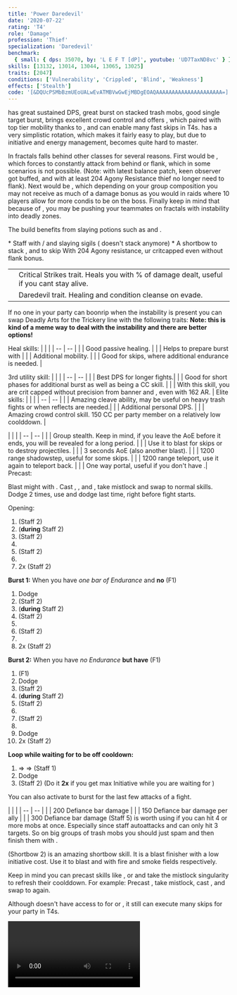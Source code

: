 ```yaml
---
title: 'Power Daredevil'
date: '2020-07-22'
rating: 'T4'
role: 'Damage'
profession: 'Thief'
specialization: 'Daredevil'
benchmark:
  { small: { dps: 35070, by: 'L E F T [dP]', youtube: 'UD7TaxND8vc' } }
skills: [13132, 13014, 13044, 13065, 13025]
traits: [2047]
conditions: ['Vulnerability', 'Crippled', 'Blind', 'Weakness']
effects: ['Stealth']
code: '[&DQUcPSMbBzmUEoUALwEvATMBVwGwEjMBDgEOAQAAAAAAAAAAAAAAAAAAAAA=]'
---
```



<Tabs>
<Tab title="Build">
<Specialization name="Daredevil" text="Power Daredevil"/> has great sustained DPS, great burst on stacked trash mobs, good single target burst, brings excellent crowd control and offers <Effect name="stealth"/>, which paired with top tier mobility thanks to <Skill id="13025"/>, <Skill id="13002"/> and <Skill id="13064"/> can enable many fast skips in T4s. <Specialization name="daredevil"/> has a very simplistic rotation, which makes it fairly easy to play, but due to initiative and energy management, <Specialization name="daredevil"/>  becomes quite hard to master.

In fractals <Specialization name="daredevil"/> falls behind other classes for several reasons. First would be <Trait id="1268"/>, which forces <Specialization name="daredevil"/> to constantly attack from behind or flank, which in some scenarios is not possible. (Note: with latest balance patch, keen observer got buffed, and with at least 204 Agony Resistance thief no longer need to flank). Next would be <Trait id="1257"/>, which depending on your group composition you may not receive as much of a damage bonus as you would in raids where 10 players allow for more condis to be on the boss. Finally keep in mind that because of <Trait id="2047"/>, you may be pushing your teammates on fractals with <Instability name="Social awkwardness"/> instability into deadly zones.

The build benefits from slaying potions such as <Item id="50082"/> and <Item name="Impact" type="Sigil"/>.

<Divider text="Equipment"/>
<Tabs>
<Tab title = "162 AGONY RESISTANCE">
<Grid>
<GridItem sm="4">
<Armor weight="Medium" helmId="48087" helmRuneId="24836" helmRuneCount="6" helmAffix="Berserker" helmRune="Scholar" shouldersId="48089" shouldersRuneId="24836" shouldersRuneCount="6" shouldersAffix="Berserker" shouldersRune="Scholar" coatId="48085" coatRuneId="24836" coatRuneCount="6" coatAffix="Berserker" coatRune="Scholar" glovesId="48086" glovesRuneId="24836" glovesRuneCount="6" glovesAffix="Berserker" glovesRune="Scholar" leggingsId="48088" leggingsRuneId="24836" leggingsRuneCount="6" leggingsAffix="Berserker" leggingsRune="Scholar" bootsId="48084" bootsRuneId="24836" bootsRuneCount="6" bootsAffix="Berserker" bootsRune="Scholar"/>
</GridItem>

<GridItem sm="4">
<Weapons weapon1MainId="46773" weapon1MainSigil1Id="24615" weapon1MainSigil2Id="24868" weapon1MainType="Staff" weapon1MainAffix="Berserker" weapon1MainSigil1="Force" weapon1MainSigil2="Impact"/>

<Card title="Alternative weapons">
* Staff with <Item id="36053" disableText/> / <Item id="24615" disableText/> and slaying sigils  
  (<Item id="36054"/> doesn't stack anymore)
* A shortbow to stack <Boon name="might"/>, <Effect name="Stealth"/> and to skip
</Card>
</GridItem>

<GridItem sm="4">
<BackAndTrinkets backItemId="79830" backItemAffix="Berserker" accessory1Id="39233" accessory1Affix="Berserker" accessory2Id="39232" accessory2Affix="Berserker" amuletId="39273" amuletAffix="Berserker" ring1Id="75669" ring1Affix="Berserker" ring2Id="76024" ring2Affix="Berserker"/>

<Consumables foodId="41569" utilityId="67530" infusionId="37131"/>
</GridItem>
</Grid>
With 204 Agony resistance, ur critcapped even without <Trait id="1268"/> flank bonus.
</Tab>

</Tabs>


<Divider text="Build"/>

<Grid>
<GridItem sm="7">
<Traits traits1="Deadly Arts" traits1Selected="Dagger Training, Revealed Training, Executioner" traits2="Critical Strikes" traits2Selected="Twin Fangs, Practiced Tolerance, No Quarter" traits3="Daredevil" traits3Selected="Marauders Resilience, Havoc Specialist, Bounding Dodger"/>

<Card title="Alternative traits">

| | |
| -- | -- |
| <Trait id="1702" size="big" disableText/> | Critical Strikes trait. Heals you with % of damage dealt, useful if you cant stay alive.|
| <Trait id="2023" size="big" disableText/> | Daredevil trait. Healing and condition cleanse on evade.  |

If no one in your party can boonrip when the <Instability name="No Pain No Gain "/> instability is present you can swap Deadly Arts for the Trickery line with the following traits: 
<UnembossedTraits traits1="Trickery" traits1Id="44" traits1SelectedIds="1163,1277,1158"/>
<Message>
**Note: this is kind of a meme way to deal with the instability and there are better options!**
</Message>

</Card>

</GridItem>

<GridItem sm="5">
<Skills healId="" utility1Id="" utility2Id="30868" utility3Id="13046" eliteId=""/>
<Card title="Alternative skills">

Heal skills:
| | |
| -- | -- |
| <Skill id="13050" size="big" disableText/> | Good passive healing. |
| <Skill id="13027" size="big" disableText/> | Helps to prepare burst with <Trait id="1704"/> |
| <Skill id="13021" size="big" disableText/> | Additional mobility. |
| <Skill id="30400" size="big" disableText/> | Good for skips, where additional endurance is needed. |



3rd utility skill:
| | |
| -- | -- |
| <Skill id="13037" size="big" disableText/> | Best DPS for longer fights.|
| <Skill id="13057" size="big" disableText/> | Good for short phases for additional burst as well as being a CC skill. |
| <Skill id="13062" size="big" disableText/> | With this skill, you are crit capped without precision from banner and <Trait id="1268"/>, even with 162 AR. |
Elite skills:
| | |
| -- | -- |
| <Skill id="13085" size="big" disableText/> | Amazing cleave ability, may be useful on heavy trash fights or when reflects are needed.|
| <Skill id="13082" size="big" disableText/> | Additional personal DPS.  |
| <Skill id="13132" size="big" disableText/> | Amazing crowd control skill. 150 CC per party member on a relatively low coolddown. |


</Card>

<Card title="Usefull skills for skips">
| | |
| -- | -- |
| <Skill id="13117" size="big" disableText/> | Group stealth. Keep in mind, if you leave the AoE before it ends, you will be revealed for a long period. |
| <Skill id="13065" size="big" disableText/> | Use it to blast <Effect name="stealth"/> for skips or to destroy projectiles. |
| <Skill id="13044" size="big" disableText/> | 3 seconds AoE <Effect name="stealth"/> (also another blast). |
| <Skill id="13064" size="big" disableText/> | 1200 range shadowstep, useful for some skips. |
| <Skill id="13002" size="big" disableText/> | 1200 range teleport, use it again to teleport back. |
| <Skill id="13038" size="big" disableText/> | One way portal, useful if you don't have <Item id="78978"/>.|

</Card>

</GridItem>
</Grid>
</Tab>
<Tab title="Guide">
<Divider text="Details"/>

<Grid>
<GridItem sm="7">
<Card title="Rotation">
Precast:

Blast might with <Skill id="13041"/>. Cast <Skill id="13037"/>,  <Skill id="13055"/>, <Skill id="13096"/> and <Skill id="13082"/>, take mistlock and swap to normal skills. Dodge 2 times, use <Skill id="13027"/> and dodge last time, right before fight starts.

Opening:

1. <Skill id="29911"/> (Staff 2)
2. <Skill id="13046"/> (**during** Staff 2)
3. <Skill id="29911"/> (Staff 2)
4. <Skill id="30868"/> 
5. <Skill id="29911"/> (Staff 2)
6. <Skill id="30693"/>
7. <Skill id="29911"/> 2x (Staff 2)

**Burst 1:** When you have _one bar of Endurance_ and **no** <Skill id="55031"/> (F1)

1. Dodge
2. <Skill id="29911"/> (Staff 2)
3. <Skill id="13046"/> (**during** Staff 2)
4. <Skill id="29911"/> (Staff 2)
5. <Skill id="30868"/> 
6. <Skill id="29911"/> (Staff 2)
7. <Skill id="30693"/> 
8. <Skill id="29911"/> 2x (Staff 2)

**Burst 2:** When you have _no Endurance_ **but have** <Skill id="55031"/> (F1)

1. <Skill id="55031"/> (F1)
2. Dodge
3. <Skill id="29911"/> (Staff 2)
4. <Skill id="13046"/> (**during** Staff 2)
5. <Skill id="29911"/> (Staff 2)
6. <Skill id="30868"/>
7. <Skill id="29911"/> (Staff 2)
8. <Skill id="30693"/>
9. Dodge
10. <Skill id="29911"/> 2x (Staff 2)

**Loop while waiting for <Skill id="13046"/> to be off cooldown:**

1. <Skill id="30614"/> => <Skill id="30135" disableText/> => <Skill id="30434" disableText/> (Staff 1)
2. Dodge
3. <Skill id="29911"/> (Staff 2) (Do it **2x** if you get max Initiative while you are waiting for <Skill id="13046"/>)

You can also activate <Skill id="13046"/> to burst for the last few attacks of a fight.
</Card>
</GridItem>

<GridItem sm="5">
<Card title="CC skills">
| | |
| -- | -- |
| <Skill id="30693"/> | 200 Defiance bar damage |
| <Skill id="13132"/> | 150 Defiance bar damage per ally |
| <Skill id="13057"/> | 300 Defiance bar damage
</Card>
<Card title="Tips">
<Skill id="30597"/> (Staff 5) is worth using if you can hit 4 or more mobs at once. Especially since staff autoattacks and <Skill id="29911"/> can only hit 3 targets. So on big groups of trash mobs you should just spam <Skill id="30597"/> and then finish them with <Skill id="13085"/>.

<Skill id="13041"/> (Shortbow 2) is an amazing shortbow skill. It is a blast finisher with a low initiative cost. Use it to blast <Boon name="Might"/> and <Effect name="Stealth"/> with fire and smoke fields respectively.

Keep in mind you can precast skills like <Skill id="13037"/>, <Skill id="13082"/> or <Skill id="13132"/> and take the mistlock singularity to refresh their coolddown. For example: Precast <Skill id="13082"/>, take mistlock, cast <Skill id="13132"/>, and swap to <Skill id="13082"/> again.

Although <Specialization name="daredevil"/> doesn't have access to  <Boon name="Superspeed"/> for <Item id="85244"/> or <Item id="49940"/>, it still can execute many skips for your party in T4s.

<Video title="Thief Skips T4s" youtube="Alpgs_GaZV0"/>


</Card>
</GridItem>



</Grid>
</Tab>
</Tabs>
